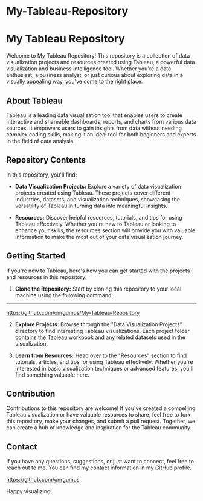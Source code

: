 # My-Tableau-Repository
 
# My Tableau Repository

Welcome to My Tableau Repository! This repository is a collection of data visualization projects and resources created using Tableau, a powerful data visualization and business intelligence tool. Whether you're a data enthusiast, a business analyst, or just curious about exploring data in a visually appealing way, you've come to the right place.

## About Tableau

Tableau is a leading data visualization tool that enables users to create interactive and shareable dashboards, reports, and charts from various data sources. It empowers users to gain insights from data without needing complex coding skills, making it an ideal tool for both beginners and experts in the field of data analysis.

## Repository Contents

In this repository, you'll find:

- **Data Visualization Projects:** Explore a variety of data visualization projects created using Tableau. These projects cover different industries, datasets, and visualization techniques, showcasing the versatility of Tableau in turning data into meaningful insights.

- **Resources:** Discover helpful resources, tutorials, and tips for using Tableau effectively. Whether you're new to Tableau or looking to enhance your skills, the resources section will provide you with valuable information to make the most out of your data visualization journey.

## Getting Started

If you're new to Tableau, here's how you can get started with the projects and resources in this repository:

1. **Clone the Repository:** Start by cloning this repository to your local machine using the following command:

---------------------

https://github.com/onrgumus/My-Tableau-Repository

2. **Explore Projects:** Browse through the "Data Visualization Projects" directory to find interesting Tableau visualizations. Each project folder contains the Tableau workbook and any related datasets used in the visualization.

3. **Learn from Resources:** Head over to the "Resources" section to find tutorials, articles, and tips for using Tableau effectively. Whether you're interested in basic visualization techniques or advanced features, you'll find something valuable here.

## Contribution

Contributions to this repository are welcome! If you've created a compelling Tableau visualization or have valuable resources to share, feel free to fork this repository, make your changes, and submit a pull request. Together, we can create a hub of knowledge and inspiration for the Tableau community.

## Contact

If you have any questions, suggestions, or just want to connect, feel free to reach out to me. You can find my contact information in my GitHub profile.

https://github.com/onrgumus

Happy visualizing!
